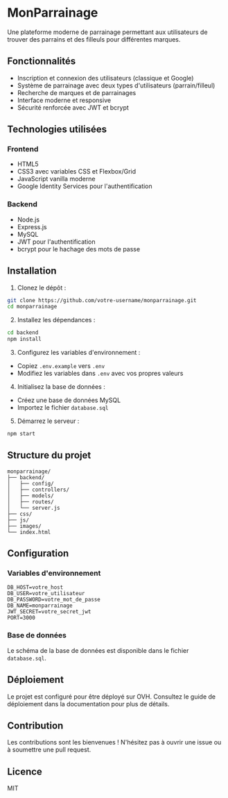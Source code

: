 # MonParrainage

Une plateforme moderne de parrainage permettant aux utilisateurs de trouver des parrains et des filleuls pour différentes marques.

## Fonctionnalités

- Inscription et connexion des utilisateurs (classique et Google)
- Système de parrainage avec deux types d'utilisateurs (parrain/filleul)
- Recherche de marques et de parrainages
- Interface moderne et responsive
- Sécurité renforcée avec JWT et bcrypt

## Technologies utilisées

### Frontend
- HTML5
- CSS3 avec variables CSS et Flexbox/Grid
- JavaScript vanilla moderne
- Google Identity Services pour l'authentification

### Backend
- Node.js
- Express.js
- MySQL
- JWT pour l'authentification
- bcrypt pour le hachage des mots de passe

## Installation

1. Clonez le dépôt :
```bash
git clone https://github.com/votre-username/monparrainage.git
cd monparrainage
```

2. Installez les dépendances :
```bash
cd backend
npm install
```

3. Configurez les variables d'environnement :
- Copiez `.env.example` vers `.env`
- Modifiez les variables dans `.env` avec vos propres valeurs

4. Initialisez la base de données :
- Créez une base de données MySQL
- Importez le fichier `database.sql`

5. Démarrez le serveur :
```bash
npm start
```

## Structure du projet

```
monparrainage/
├── backend/
│   ├── config/
│   ├── controllers/
│   ├── models/
│   ├── routes/
│   └── server.js
├── css/
├── js/
├── images/
└── index.html
```

## Configuration

### Variables d'environnement

```env
DB_HOST=votre_host
DB_USER=votre_utilisateur
DB_PASSWORD=votre_mot_de_passe
DB_NAME=monparrainage
JWT_SECRET=votre_secret_jwt
PORT=3000
```

### Base de données

Le schéma de la base de données est disponible dans le fichier `database.sql`.

## Déploiement

Le projet est configuré pour être déployé sur OVH. Consultez le guide de déploiement dans la documentation pour plus de détails.

## Contribution

Les contributions sont les bienvenues ! N'hésitez pas à ouvrir une issue ou à soumettre une pull request.

## Licence

MIT 